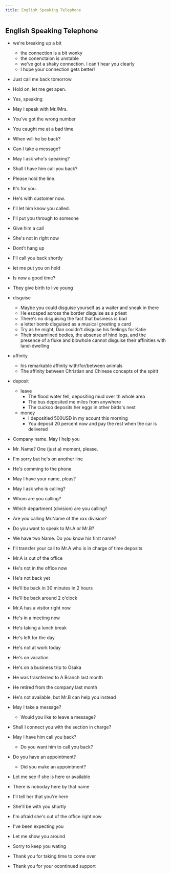 ```yaml
---
title: English Speaking Telephone
---
```


## English Speaking Telephone

* we're breaking up a bit
    * the connection is a bit wonky
    * the conenctaion is unstable
    * we've got a shaky connection. I can't hear you clearly
    * I hope your connection gets better!
* Just call me back tomorrow
* Hold on, let me get apen.
* Yes, speaking
* May I speak with Mr./Mrs.
* You've got the wrong number
* You caught me at a bad time
* When will he be back?
* Can I take a message?
* May I ask who's speaking?
* Shall I have him call you back?
* Please hold the line.
* It's for you.
* He's with customer now.
* I'll let him know you called.
* I'll put you through to someone
* Give him a call
* She's not in right now
* Dont't hang up
* I'll call you back shortly
* let me put you on hold
* Is now a good time?
* They give birth to live young
* disguise
    * Maybe you could disguise yourself as a waiter and sneak in there
    * He escaped across the border disguise as a priest
    * There's no disguising the fact that business is bad
    * a letter bomb disguised as a musical greeting s card
    * Try as he might, Dan couldn't disguise his feelings for Katie
    * Their streamlined bodies, the absense of hind legs, and the presence of a fluke and blowhole cannot disguise their affinities with land-dwelling 
* affinity
    * his remarkable affinity with/for/between animals
    * The affinity between Christian and Chinese concepts of the spirit
* deposit
    * leave
        * The flood water fell, depositing mud over th whole area
        * The bus deposited me miles from anywhere
        * The cuckoo deposits her eggs in other birds's nest
    * money
        * I depositied 500USD in my acount this morning
        * You deposit 20 percent now and pay the rest when the car is delivered

* Company name. May I help you
* Mr. Name? One (just a) moment, please.
* I'm sorry but he's on another line
* He's comming to the phone
* May I have your name, pleas?
* May I ask who is calling?
* Whom are you calling?
* Which department (division) are you calling?
* Are you calling Mr.Name of the xxx division?
* Do you want to speak to Mr.A or Mr.B?
* We have two Name. Do you know his first name?
* I'll transfer your call to Mr.A who is in charge of time deposits
* Mr.A is out of the office
* He's not in the office now
* He's not back yet
* He'll be back in 30 minutes in 2 hours
* He'll be back around 2 o'clock
* Mr.A has a visitor right now
* He's in a meeting now
* He's taking a lunch break
* He's left for the day
* He's not at work today
* He's on vacation
* He's on a business trip to Osaka
* He was trasnferred to A Branch last month
* He retired from the company last month
* He's not available, but Mr.B can help you instead
* May I take a message?
    * Would you like to leave a message?
* Shall I connect you with the section in charge?
* May I have him call you back?
    * Do you want him to call you back?

* Do you have an appointment?
    * Did you make an appointment?
* Let me see if she is here or available
* There is noboday here by that name
* I'll tell her that you're here
* She'll be with you shortly
* I'm afraid she's out of the office right now
* I've been expecting you
* Let me show you around
* Sorry to keep you wating
* Thank you for taking time to come over
* Thank you for your ocontinued support
